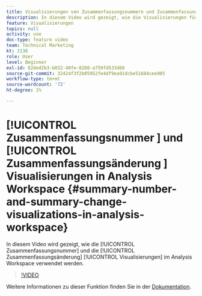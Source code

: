 ```yaml
---
title: Visualisierungen von Zusammenfassungsnummern und Zusammenfassungsänderungen in Analysis Workspace
description: In diesem Video wird gezeigt, wie die Visualisierungen für Zusammenfassungsnummer und Zusammenfassungsänderung im Analysis Workspace verwendet werden.
feature: Visualisierungen
topics: null
activity: use
doc-type: feature video
team: Technical Marketing
kt: 2136
role: User
level: Beginner
exl-id: 82ded2b3-b032-40fe-8288-a759fd533d68
source-git-commit: 32424f3f2b05952fe4df9ea91dcbe51684cee905
workflow-type: tm+mt
source-wordcount: '72'
ht-degree: 1%

---
```


# [!UICONTROL Zusammenfassungsnummer ] und  [!UICONTROL Zusammenfassungsänderung ]  Visualisierungen in Analysis Workspace {#summary-number-and-summary-change-visualizations-in-analysis-workspace}

In diesem Video wird gezeigt, wie die [!UICONTROL Zusammenfassungsnummer] und die [!UICONTROL Zusammenfassungsänderung] [!UICONTROL Visualisierungen] im Analysis Workspace verwendet werden.

>[!VIDEO](https://video.tv.adobe.com/v/23992/?quality=12)

Weitere Informationen zu dieser Funktion finden Sie in der [Dokumentation](https://marketing.adobe.com/resources/help/en_US/analytics/analysis-workspace/summary-number-change.html).
